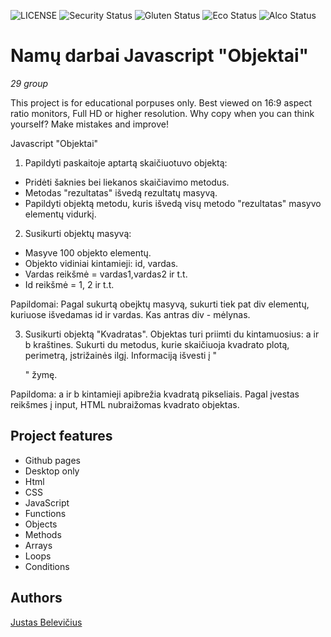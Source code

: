 ![LICENSE](https://img.shields.io/badge/license-MIT-blue.svg?style=flat-square)
![Security Status](https://img.shields.io/security-headers?label=Security&url=https%3A%2F%2Fgithub.com&style=flat-square)
![Gluten Status](https://img.shields.io/badge/Gluten-Free-green.svg)
![Eco Status](https://img.shields.io/badge/ECO-Friendly-green.svg)
![Alco Status](https://img.shields.io/badge/Contains-Alcohol-red.svg)

# Namų darbai Javascript "Objektai" 

_29 group_

This project is for educational porpuses only. Best viewed on 16:9 aspect ratio monitors, Full HD or higher resolution. Why copy when you can think yourself?
Make mistakes and improve!

Javascript "Objektai" 

1. Papildyti paskaitoje aptartą skaičiuotuvo objektą:
* Pridėti šaknies bei liekanos skaičiavimo metodus.
* Metodas "rezultatas" išvedą rezultatų masyvą.
* Papildyti objektą metodu, kuris išvedą visų metodo "rezultatas" masyvo elementų vidurkį. 

2. Susikurti objektų masyvą:
* Masyve 100 objekto elementų.
* Objekto vidiniai kintamieji: id, vardas.
* Vardas reikšmė = vardas1,vardas2 ir t.t.  
* Id reikšmė = 1, 2 ir t.t. 

Papildomai:
Pagal sukurtą obejktų masyvą, sukurti tiek pat div elementų, kuriuose išvedamas id ir vardas. Kas antras div - mėlynas. 

3. Susikurti objektą "Kvadratas".
Objektas turi priimti du kintamuosius: a ir b kraštines.
Sukurti du metodus, kurie skaičiuoja kvadrato plotą, perimetrą, įstrižainės ilgį.
Informaciją išvesti į "<p>" žymę. 

Papildoma: a ir b kintamieji apibrežia kvadratą pikseliais. Pagal įvestas reikšmes į input, HTML nubraižomas kvadrato objektas.    


## Project features

- Github pages
- Desktop only
- Html
- CSS
- JavaScript
- Functions
- Objects
- Methods
- Arrays
- Loops
- Conditions

## Authors

[Justas Belevičius](https://github.com/Justas1988)